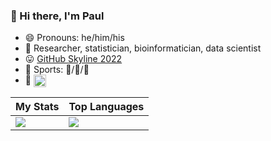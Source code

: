 ### :wave: Hi there, I'm Paul

* :smile: Pronouns: he/him/his
* :necktie: Researcher, statistician, bioinformatician, data scientist
* :stuck_out_tongue: [GitHub Skyline 2022](https://skyline.github.com/pllittle/2022)
* :muscle: Sports: :ski:/:tennis:/:runner:
* :eyes: <a href="https://gpvc.arturio.dev/pllittle"><img align="center" src="https://gpvc.arturio.dev/pllittle" height="20" /></a>

| My Stats | Top Languages |
| --- | --- |
| <a href="https://github-readme-streak-stats.herokuapp.com/?user=pllittle&hide_border=true&date_format=M%20j%5B%2C%20Y%5D&stroke=DD2727&fire=DD2727"><img src="https://github-readme-streak-stats.herokuapp.com/?user=pllittle&hide_border=true&date_format=M%20j%5B%2C%20Y%5D&stroke=DD2727&fire=DD2727" /></a> | <a href="https://github-readme-stats.vercel.app/api/top-langs/?username=pllittle&hide_border=true"><img src="https://github-readme-stats.vercel.app/api/top-langs/?username=pllittle&hide_border=true" /></a> |


<!--
**pllittle/pllittle** is a ✨ _special_ ✨ repository because its `README.md` (this file) appears on your GitHub profile.

Here are some ideas to get you started:

- 🔭 I’m currently working on ...
- 🌱 I’m currently learning ...
- 👯 I’m looking to collaborate on ...
- 🤔 I’m looking for help with ...
- 💬 Ask me about ...
- 📫 How to reach me: ...
- 😄 Pronouns: ...
- ⚡ Fun fact: ...
-->
